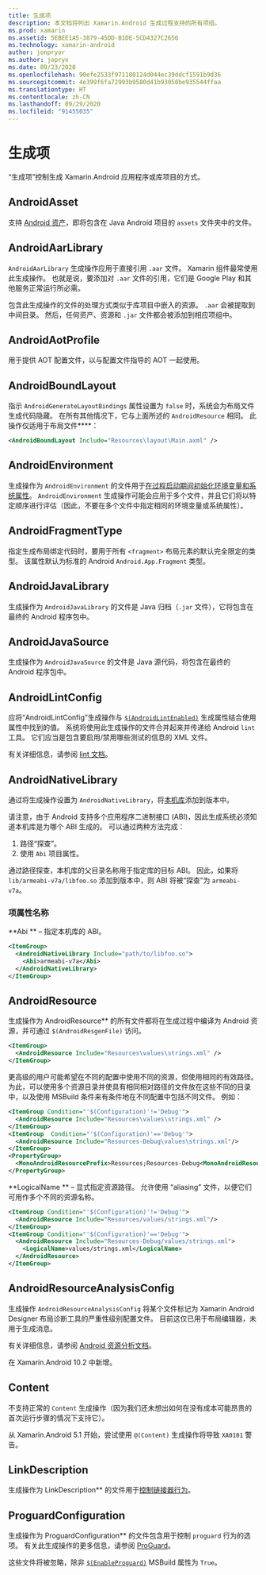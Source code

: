 ```yaml
---
title: 生成项
description: 本文档将列出 Xamarin.Android 生成过程支持的所有项组。
ms.prod: xamarin
ms.assetid: 5EBEE1A5-3879-45DD-B1DE-5CD4327C2656
ms.technology: xamarin-android
author: jonpryor
ms.author: jopryo
ms.date: 09/23/2020
ms.openlocfilehash: 90efe2533f971180124d044ec39ddcf1591b9d36
ms.sourcegitcommit: 4e399f6fa72993b9580d41b93050be935544ffaa
ms.translationtype: HT
ms.contentlocale: zh-CN
ms.lasthandoff: 09/29/2020
ms.locfileid: "91455035"
---
```

# <a name="build-items"></a>生成项

“生成项”控制生成 Xamarin.Android 应用程序或库项目的方式。

## <a name="androidasset"></a>AndroidAsset

支持 [Android 资产](https://developer.android.com/guide/topics/resources/providing-resources#OriginalFiles)，即将包含在 Java Android 项目的 `assets` 文件夹中的文件。

## <a name="androidaarlibrary"></a>AndroidAarLibrary

`AndroidAarLibrary` 生成操作应用于直接引用 `.aar` 文件。 Xamarin 组件最常使用此生成操作。 也就是说，要添加对 `.aar` 文件的引用，它们是 Google Play 和其他服务正常运行所必需。

包含此生成操作的文件的处理方式类似于库项目中嵌入的资源。 `.aar` 会被提取到中间目录。 然后，任何资产、资源和 `.jar` 文件都会被添加到相应项组中。

## <a name="androidaotprofile"></a>AndroidAotProfile

用于提供 AOT 配置文件，以与配置文件指导的 AOT 一起使用。

## <a name="androidboundlayout"></a>AndroidBoundLayout

指示 `AndroidGenerateLayoutBindings` 属性设置为 `false` 时，系统会为布局文件生成代码隐藏。 在所有其他情况下，它与上面所述的 `AndroidResource` 相同。 此操作仅适用于布局文件****：

```xml
<AndroidBoundLayout Include="Resources\layout\Main.axml" />
```

## <a name="androidenvironment"></a>AndroidEnvironment

生成操作为 `AndroidEnvironment` 的文件用于[在过程启动期间初始化环境变量和系统属性](~/android/deploy-test/environment.md)。
`AndroidEnvironment` 生成操作可能会应用于多个文件，并且它们将以特定顺序进行评估（因此，不要在多个文件中指定相同的环境变量或系统属性）。

## <a name="androidfragmenttype"></a>AndroidFragmentType

指定生成布局绑定代码时，要用于所有 `<fragment>` 布局元素的默认完全限定的类型。 该属性默认为标准的 Android `Android.App.Fragment` 类型。

## <a name="androidjavalibrary"></a>AndroidJavaLibrary

生成操作为 `AndroidJavaLibrary` 的文件是 Java 归档（`.jar` 文件），它将包含在最终的 Android 程序包中。

## <a name="androidjavasource"></a>AndroidJavaSource

生成操作为 `AndroidJavaSource` 的文件是 Java 源代码，将包含在最终的 Android 程序包中。

## <a name="androidlintconfig"></a>AndroidLintConfig

应将“AndroidLintConfig”生成操作与 [`$(AndroidLintEnabled)`](~/android/deploy-test/building-apps/build-properties.md#androidlintenabled) 生成属性结合使用
属性中找到的值。 系统将使用此生成操作的文件合并起来并传递给 Android `lint` 工具。 它们应当是包含要启用/禁用哪些测试的信息的 XML 文件。

有关详细信息，请参阅 [lint 文档](https://developer.android.com/studio/write/lint)。

## <a name="androidnativelibrary"></a>AndroidNativeLibrary

通过将生成操作设置为 `AndroidNativeLibrary`，将[本机库](~/android/platform/native-libraries.md)添加到版本中。

请注意，由于 Android 支持多个应用程序二进制接口 (ABI)，因此生成系统必须知道本机库是为哪个 ABI 生成的。 可以通过两种方法完成：

1. 路径“探查”。
2. 使用 `Abi` 项目属性。

通过路径探查，本机库的父目录名称用于指定库的目标 ABI。 因此，如果将 `lib/armeabi-v7a/libfoo.so` 添加到版本中，则 ABI 将被“探查”为 `armeabi-v7a`。

### <a name="item-attribute-name"></a>项属性名称

**Abi ** &ndash; 指定本机库的 ABI。

```xml
<ItemGroup>
  <AndroidNativeLibrary Include="path/to/libfoo.so">
    <Abi>armeabi-v7a</Abi>
  </AndroidNativeLibrary>
</ItemGroup>
```

## <a name="androidresource"></a>AndroidResource

生成操作为 AndroidResource** 的所有文件都将在生成过程中编译为 Android 资源，并可通过 `$(AndroidResgenFile)` 访问。

```xml
<ItemGroup>
  <AndroidResource Include="Resources\values\strings.xml" />
</ItemGroup>
```

更高级的用户可能希望在不同的配置中使用不同的资源，但使用相同的有效路径。 为此，可以使用多个资源目录并使具有相同相对路径的文件放在这些不同的目录中，以及使用 MSBuild 条件来有条件地在不同配置中包括不同文件。 例如：

```xml
<ItemGroup Condition="'$(Configuration)'!='Debug'">
  <AndroidResource Include="Resources\values\strings.xml" />
</ItemGroup>
<ItemGroup  Condition="'$(Configuration)'=='Debug'">
  <AndroidResource Include="Resources-Debug\values\strings.xml"/>
</ItemGroup>
<PropertyGroup>
  <MonoAndroidResourcePrefix>Resources;Resources-Debug<MonoAndroidResourcePrefix>
</PropertyGroup>
```

**LogicalName ** &ndash; 显式指定资源路径。 允许使用 &ldquo;aliasing&rdquo; 文件，以便它们可用作多个不同的资源名称。

```xml
<ItemGroup Condition="'$(Configuration)'!='Debug'">
  <AndroidResource Include="Resources/values/strings.xml"/>
</ItemGroup>
<ItemGroup Condition="'$(Configuration)'=='Debug'">
  <AndroidResource Include="Resources-Debug/values/strings.xml">
    <LogicalName>values/strings.xml</LogicalName>
  </AndroidResource>
</ItemGroup>
```

## <a name="androidresourceanalysisconfig"></a>AndroidResourceAnalysisConfig

生成操作 `AndroidResourceAnalysisConfig` 将某个文件标记为 Xamarin Android Designer 布局诊断工具的严重性级别配置文件。 目前这仅已用于布局编辑器，未用于生成消息。

有关详细信息，请参阅 [Android 资源分析文档](../../user-interface/android-designer/diagnostics.md)。

在 Xamarin.Android 10.2 中新增。

## <a name="content"></a>Content

不支持正常的 `Content` 生成操作（因为我们还未想出如何在没有成本可能昂贵的首次运行步骤的情况下支持它）。

从 Xamarin.Android 5.1 开始，尝试使用 `@(Content)` 生成操作将导致 `XA0101` 警告。

## <a name="linkdescription"></a>LinkDescription

生成操作为 LinkDescription** 的文件用于[控制链接器行为](~/cross-platform/deploy-test/linker.md)。

## <a name="proguardconfiguration"></a>ProguardConfiguration

生成操作为 ProguardConfiguration** 的文件包含用于控制 `proguard` 行为的选项。 有关此生成操作的更多信息，请参阅 [ProGuard](~/android/deploy-test/release-prep/proguard.md)。

这些文件将被忽略，除非 [`$(EnableProguard)`](~/android/deploy-test/building-apps/build-properties.md#enableproguard)
MSBuild 属性为 `True`。